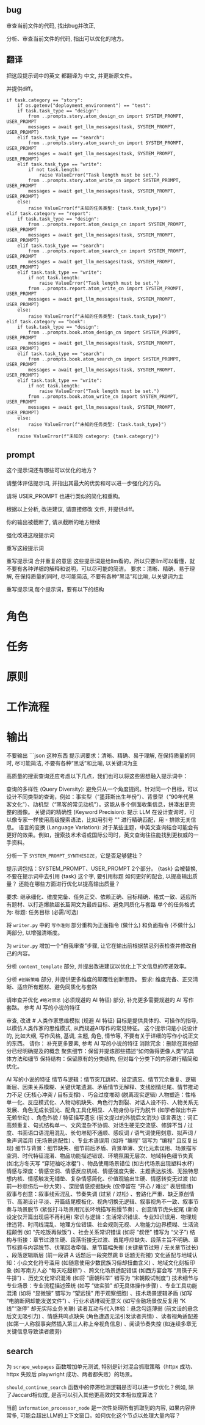 ## bug


审查当前文件的代码, 找出bug并改正,  



分析、审查当前文件的代码, 指出可以优化的地方。

## 翻译


把这段提示词中的英文 都翻译为 中文, 并更新原文件。


并提供diff。








    if task.category == "story":
        if os.getenv("deployment_environment") == "test":
        if task.task_type == "design":
            from ..prompts.story.atom_design_cn import SYSTEM_PROMPT, USER_PROMPT
            messages = await get_llm_messages(task, SYSTEM_PROMPT, USER_PROMPT)
        elif task.task_type == "search":
            from ..prompts.story.atom_search_cn import SYSTEM_PROMPT, USER_PROMPT
            messages = await get_llm_messages(task, SYSTEM_PROMPT, USER_PROMPT)
        elif task.task_type == "write":
            if not task.length:
                raise ValueError("Task length must be set.")
            from ..prompts.story.atom_write_cn import SYSTEM_PROMPT, USER_PROMPT
            messages = await get_llm_messages(task, SYSTEM_PROMPT, USER_PROMPT)
        else:
            raise ValueError(f"未知的任务类型: {task.task_type}")
    elif task.category == "report":
        if task.task_type == "design":
            from ..prompts.report.atom_design_cn import SYSTEM_PROMPT, USER_PROMPT
            messages = await get_llm_messages(task, SYSTEM_PROMPT, USER_PROMPT)
        elif task.task_type == "search":
            from ..prompts.report.atom_search_cn import SYSTEM_PROMPT, USER_PROMPT
            messages = await get_llm_messages(task, SYSTEM_PROMPT, USER_PROMPT)
        elif task.task_type == "write":
            if not task.length:
                raise ValueError("Task length must be set.")
            from ..prompts.report.atom_write_cn import SYSTEM_PROMPT, USER_PROMPT
            messages = await get_llm_messages(task, SYSTEM_PROMPT, USER_PROMPT)
        else:
            raise ValueError(f"未知的任务类型: {task.task_type}")
    elif task.category == "book":
        if task.task_type == "design":
            from ..prompts.book.atom_design_cn import SYSTEM_PROMPT, USER_PROMPT
            messages = await get_llm_messages(task, SYSTEM_PROMPT, USER_PROMPT)
        elif task.task_type == "search":
            from ..prompts.book.atom_search_cn import SYSTEM_PROMPT, USER_PROMPT
            messages = await get_llm_messages(task, SYSTEM_PROMPT, USER_PROMPT)
        elif task.task_type == "write":
            if not task.length:
                raise ValueError("Task length must be set.")
            from ..prompts.book.atom_write_cn import SYSTEM_PROMPT, USER_PROMPT
            messages = await get_llm_messages(task, SYSTEM_PROMPT, USER_PROMPT)
        else:
            raise ValueError(f"未知的任务类型: {task.task_type}")
    else:
        raise ValueError(f"未知的 category: {task.category}")










## prompt

这个提示词还有哪些可以优化的地方？


请整体评估提示词, 并指出其最大的优势和可以进一步强化的方向。


请将 USER_PROMPT 也进行类似的简化和重构。


根据以上分析, 改进建议,  请直接修改 文件, 并提供diff。


你的输出被截断了, 请从截断的地方继续


强化改进这段提示词


重写这段提示词


重写提示词
合并重复的意思
这些提示词是给llm看的，所以只要llm可以看懂，就不要有各种详细的解释和说明，可以尽可能的简洁。
要求：清晰、精确、易于理解, 在保持质量的同时, 尽可能简洁, 不要有各种“黑话”和比喻, 以关键词为主



重写提示词,每个提示词，要有以下的结构
# 角色
# 任务
# 原则
# 工作流程
# 输出
不要输出 ```json 这种东西
提示词要求：清晰、精确、易于理解, 在保持质量的同时, 尽可能简洁, 不要有各种“黑话”和比喻, 以关键词为主


高质量的搜索查询还应考虑以下几点，我们也可以将这些思想融入提示词中：

查询的多样性 (Query Diversity): 避免只从一个角度提问。针对同一个目标，可以设计不同类型的查询，例如：事实型（“墨菲斯出生年份”）、背景型（“90年代黑客文化”）、动机型（“黑客的常见动机”）。这能从多个侧面收集信息，拼凑出更完整的图像。
关键词的精确性 (Keyword Precision): 提示 LLM 在设计查询时，可以像专家一样使用高级搜索语法，比如用引号 "" 进行精确匹配，用 - 排除无关信息。
语言的变换 (Language Variation): 对于某些主题，中英文查询结合可能会有更好的效果。例如，搜索技术术语或国际公司时，英文查询往往能找到更权威的一手资料。




分析一下 `SYSTEM_PROMPT_SYNTHESIZE`，它是否足够健壮？





提示词包括：SYSTEM_PROMPT、USER_PROMPT 2个部分。
{task} 会被替换, 不要在提示词中去引用 {task} 这个字, 要引用标题
如何更好的配合, 以提高输出质量？
还能在哪些方面进行优化以提高输出质量？


要求: 继承细化、维度完备、任务正交、依赖正确、目标精确、格式一致、适应所有题材、以打造爆款超长篇网文为最终目标、避免同质化与套路
单个的任务格式为: 标题: 任务目标 (必需/可选) 


将 `writer.py` 中的 `写作准则` 部分重构为正面指令 (做什么) 和负面指令 (不做什么) 两部分, 以增强清晰度。


为 `writer.py` 增加一个“自我审查”步骤, 让它在输出前根据禁忌列表检查并修改自己的内容。


分析 `content_template` 部分, 并提出改进建议以优化上下文信息的传递效率。


分析 `#创新策略` 部分, 并提供更多维度的颠覆性创新思路。
要求: 维度完备、正交清晰、适应所有题材、避免同质化与套路


请审查并优化 `#绝对禁忌`  (必须规避的 AI 特征)  部分, 补充更多需要规避的 AI 写作套路。
参考  AI 写的小说的特征


审查, 改进 # 人类作家思维模拟 (规避 AI 特征)
目标是提供具体的、可操作的指导, 以模仿人类作家的思维模式, 从而规避AI写作的常见特征。
这个提示词是小说设计的, 比如大纲, 写作风格, 基调, 主题, 角色, 情节等, 不要有关于详细的写作小说正文的东西。
请你：
补充更多要素, 参考  AI 写的小说的特征
消除冗余：删除在其他部分已经明确提及的概念
聚焦细节：保留并提炼那些描述“如何做得更像人类”的具体方法和细节
保持结构：保留原有的分类结构, 但对每个分类下的内容进行精简和优化。



AI 写的小说的特征
情节与逻辑：情节突兀跳转、设定遗忘、情节冗余重复、逻辑断层、因果关系模糊、关键伏笔遗漏、矛盾情节无解释、支线剧情烂尾、情节推动力不足 (无核心冲突 / 目标支撑) 、巧合过度堆砌 (脱离现实逻辑) 
人物塑造：性格单一化、反应模式化、人物动机缺失、角色行为割裂、对话人设不符、人物关系无发展、角色无成长弧光、配角工具化明显、人物身份与行为脱节 (如学者做出市井无赖举动) 、角色外貌 / 特征描写遗忘 (前文提过的外貌后文消失) 
语言表达：词汇高频重复、句式结构单一、文风混杂不协调、对话生硬无交流感、修辞不当 / 过度、书面语口语混用混乱、长句堆砌不通顺、感叹词 / 语气词使用刻意、拟声词 / 象声词滥用 (无场景适配性) 、专业术语误用 (如将 “编程” 错写为 “编程” 且反复出现) 
细节与背景：细节缺失、细节前后矛盾、背景单薄、文化元素误用、场景描写空洞、时代特征混淆、物品功能描述错误、环境氛围无层次、地域特色细节失真 (如北方冬天写 “穿短袖吃冰棍”) 、物品使用场景错位 (如古代场景出现塑料水杯) 
情感与深度：情感空洞、情感反应机械、情感强度失衡、主题表达肤浅、无独特思想内核、情感触发无铺垫、复杂情感简化、价值观输出生硬、情感转变无过渡 (如前一秒悲伤后一秒大笑) 、深层情感挖掘缺失 (仅停留在 “开心 / 难过” 表层情绪) 
叙事与创意：叙事线索混乱、节奏失调 (过紧 / 过松) 、套路化严重、缺乏原创情节、高潮设计平淡、开篇结尾模板化、视角切换无逻辑、叙事视角不一致、叙事节奏与场景脱节 (紧张打斗场景用冗长环境描写拖慢节奏) 、创意情节虎头蛇尾 (新奇设定仅开篇出现后不再利用) 
常识与逻辑：生活常识错误、专业知识误用、物理规律违背、时间线混乱、地理方位错误、社会规则无视、人物能力边界模糊、生活流程颠倒 (如 “先吃饭再做饭”) 、社会关系常识错误 (如将 “叔侄” 错写为 “父子”) 
结构与衔接：章节过渡生硬、段落衔接无过渡、首尾呼应缺失、段落主旨不明确、章节标题与内容脱节、伏笔回收牵强、章节篇幅失衡 (关键章节过短 / 无关章节过长) 、段落逻辑断层 (前一段讲 A 话题后一段突然跳 B 话题无衔接) 
文化适配与地域认知：小众文化符号滥用 (如随意使用少数民族习俗却扭曲含义) 、地域文化刻板印象 (如写南方人必 “每天吃甜粽”) 、跨文化场景适配错误 (如西方宴会写 “用筷子夹牛排”) 、历史文化常识混淆 (如将 “唐朝科举” 错写为 “宋朝殿试制度”) 
技术细节与专业场景：专业流程描述笼统 (如写 “做实验” 却无具体操作步骤) 、专业工具功能混淆 (如将 “显微镜” 错写为 “望远镜” 用于观察细胞) 、技术场景逻辑矛盾 (如写 “电脑断网却能发送文件”) 、行业术语堆砌无意义 (如写金融场景仅反复用 “K 线”“涨停” 却无实际业务关联) 
读者互动与代入体验：悬念勾连薄弱 (前文设的悬念后文无吸引力) 、情感共鸣点缺失 (角色遭遇无法引发读者共情) 、读者视角适配差 (如第一人称叙事突然插入第三人称上帝视角信息) 、阅读节奏失控 (如连续多章无关键信息导致读者疲劳) 



## search


为 `scrape_webpages` 函数增加单元测试, 特别是针对混合抓取策略（httpx 成功、httpx 失败后 playwright 成功、两者都失败）的场景。


`should_continue_search` 函数中的停滞检测逻辑是否可以进一步优化？例如, 除了Jaccard相似度, 是否可以引入其他更高效的文本相似度算法？


当前 `information_processor_node` 是一次性处理所有抓取到的内容, 如果内容非常多, 可能会超出LLM的上下文窗口。如何优化这个节点以处理大量内容？





